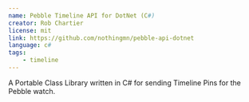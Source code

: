 ```yaml
---
name: Pebble Timeline API for DotNet (C#)
creator: Rob Chartier
license: mit
link: https://github.com/nothingmn/pebble-api-dotnet
language: c#
tags:
	- timeline
---
```


A Portable Class Library written in C# for sending Timeline Pins for the Pebble watch.
